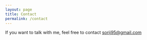 ```yaml
---
layout: page
title: Contact
permalink: /contact
---
```


If you want to talk with me, feel free to contact sorij95@gmail.com
